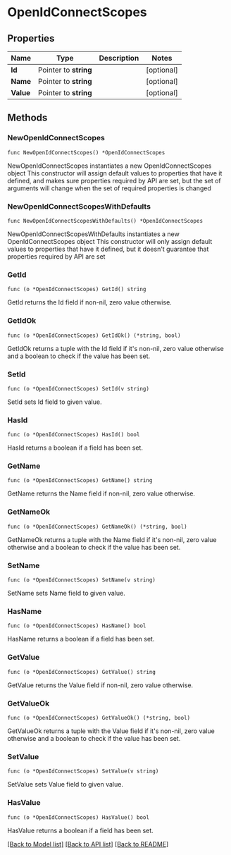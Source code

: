 # OpenIdConnectScopes

## Properties

Name | Type | Description | Notes
------------ | ------------- | ------------- | -------------
**Id** | Pointer to **string** |  | [optional] 
**Name** | Pointer to **string** |  | [optional] 
**Value** | Pointer to **string** |  | [optional] 

## Methods

### NewOpenIdConnectScopes

`func NewOpenIdConnectScopes() *OpenIdConnectScopes`

NewOpenIdConnectScopes instantiates a new OpenIdConnectScopes object
This constructor will assign default values to properties that have it defined,
and makes sure properties required by API are set, but the set of arguments
will change when the set of required properties is changed

### NewOpenIdConnectScopesWithDefaults

`func NewOpenIdConnectScopesWithDefaults() *OpenIdConnectScopes`

NewOpenIdConnectScopesWithDefaults instantiates a new OpenIdConnectScopes object
This constructor will only assign default values to properties that have it defined,
but it doesn't guarantee that properties required by API are set

### GetId

`func (o *OpenIdConnectScopes) GetId() string`

GetId returns the Id field if non-nil, zero value otherwise.

### GetIdOk

`func (o *OpenIdConnectScopes) GetIdOk() (*string, bool)`

GetIdOk returns a tuple with the Id field if it's non-nil, zero value otherwise
and a boolean to check if the value has been set.

### SetId

`func (o *OpenIdConnectScopes) SetId(v string)`

SetId sets Id field to given value.

### HasId

`func (o *OpenIdConnectScopes) HasId() bool`

HasId returns a boolean if a field has been set.

### GetName

`func (o *OpenIdConnectScopes) GetName() string`

GetName returns the Name field if non-nil, zero value otherwise.

### GetNameOk

`func (o *OpenIdConnectScopes) GetNameOk() (*string, bool)`

GetNameOk returns a tuple with the Name field if it's non-nil, zero value otherwise
and a boolean to check if the value has been set.

### SetName

`func (o *OpenIdConnectScopes) SetName(v string)`

SetName sets Name field to given value.

### HasName

`func (o *OpenIdConnectScopes) HasName() bool`

HasName returns a boolean if a field has been set.

### GetValue

`func (o *OpenIdConnectScopes) GetValue() string`

GetValue returns the Value field if non-nil, zero value otherwise.

### GetValueOk

`func (o *OpenIdConnectScopes) GetValueOk() (*string, bool)`

GetValueOk returns a tuple with the Value field if it's non-nil, zero value otherwise
and a boolean to check if the value has been set.

### SetValue

`func (o *OpenIdConnectScopes) SetValue(v string)`

SetValue sets Value field to given value.

### HasValue

`func (o *OpenIdConnectScopes) HasValue() bool`

HasValue returns a boolean if a field has been set.


[[Back to Model list]](../README.md#documentation-for-models) [[Back to API list]](../README.md#documentation-for-api-endpoints) [[Back to README]](../README.md)


